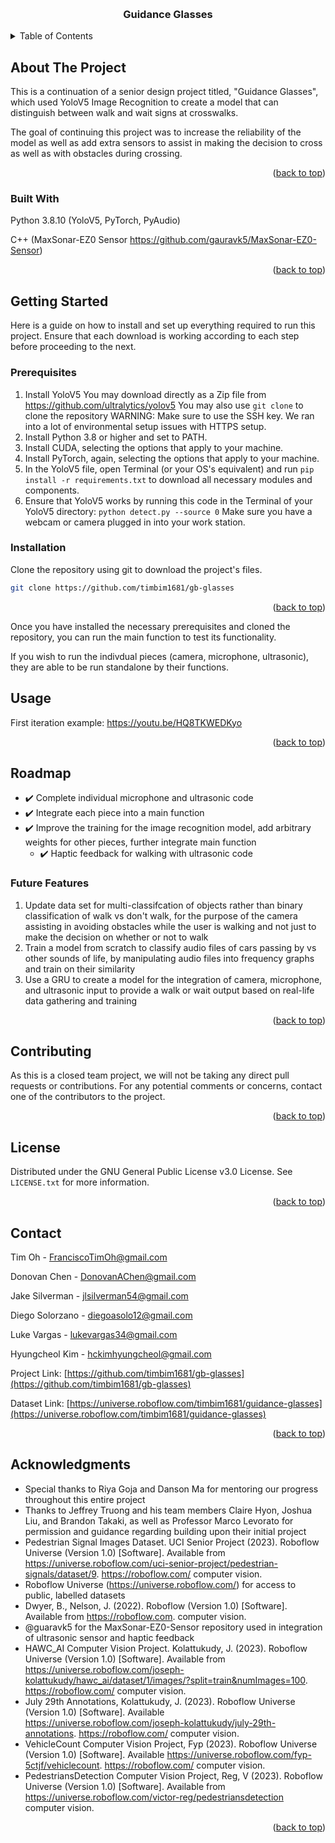 <!-- Improved compatibility of back to top link: See: https://github.com/othneildrew/Best-README-Template/pull/73 -->
<a name="readme-top"></a>
<!--
*** Thanks for checking out the Best-README-Template. If you have a suggestion
*** that would make this better, please fork the repo and create a pull request
*** or simply open an issue with the tag "enhancement".
*** Don't forget to give the project a star!
*** Thanks again! Now go create something AMAZING! :D
-->



<!-- PROJECT SHIELDS -->
<!--
*** I'm using markdown "reference style" links for readability.
*** Reference links are enclosed in brackets [ ] instead of parentheses ( ).
*** See the bottom of this document for the declaration of the reference variables
*** for contributors-url, forks-url, etc. This is an optional, concise syntax you may use.
*** https://www.markdownguide.org/basic-syntax/#reference-style-links
-->

<!-- PROJECT LOGO -->
<br />
<h3 align="center">Guidance Glasses</h3>

<!-- TABLE OF CONTENTS -->
<details>
  <summary>Table of Contents</summary>
  <ol>
    <li>
      <a href="#about-the-project">About The Project</a>
      <ul>
        <li><a href="#built-with">Built With</a></li>
      </ul>
    </li>
    <li>
      <a href="#getting-started">Getting Started</a>
      <ul>
        <li><a href="#prerequisites">Prerequisites</a></li>
        <li><a href="#installation">Installation</a></li>
      </ul>
    </li>
    <li><a href="#usage">Usage</a></li>
    <li><a href="#roadmap">Roadmap</a></li>
    <li><a href="#contributing">Contributing</a></li>
    <li><a href="#license">License</a></li>
    <li><a href="#contact">Contact</a></li>
    <li><a href="#acknowledgments">Acknowledgments</a></li>
  </ol>
</details>



<!-- ABOUT THE PROJECT -->
## About The Project

This is a continuation of a senior design project titled, "Guidance Glasses", which used YoloV5 Image Recognition to create a model that can distinguish between walk and wait signs at crosswalks. 

The goal of continuing this project was to increase the reliability of the model as well as add extra sensors to assist in making the decision to cross as well as with obstacles during crossing.

<p align="right">(<a href="#readme-top">back to top</a>)</p>



### Built With
Python 3.8.10 (YoloV5, PyTorch, PyAudio)

C++ (MaxSonar-EZ0 Sensor https://github.com/gauravk5/MaxSonar-EZ0-Sensor)

<p align="right">(<a href="#readme-top">back to top</a>)</p>


<!-- GETTING STARTED -->
## Getting Started

Here is a guide on how to install and set up everything required to run this project. Ensure that each download is working according to each step before proceeding to the next.

### Prerequisites

1. Install YoloV5
You may download directly as a Zip file from https://github.com/ultralytics/yolov5
You may also use `git clone` to clone the repository
  WARNING: Make sure to use the SSH key. We ran into a lot of environmental setup issues with HTTPS setup.
3. Install Python 3.8 or higher and set to PATH.
4. Install CUDA, selecting the options that apply to your machine.
5. Install PyTorch, again, selecting the options that apply to your machine.
6. In the YoloV5 file, open Terminal (or your OS's equivalent) and run `pip install -r requirements.txt` to download all necessary modules and components. 
7. Ensure that YoloV5 works by running this code in the Terminal of your YoloV5 directory: `python detect.py --source 0`
Make sure you have a webcam or camera plugged in into your work station.

### Installation

Clone the repository using git to download the project's files.
   ```sh
   git clone https://github.com/timbim1681/gb-glasses
   ```

<p align="right">(<a href="#readme-top">back to top</a>)</p>

Once you have installed the necessary prerequisites and cloned the repository, you can run the main function to test its functionality.

If you wish to run the indivdual pieces (camera, microphone, ultrasonic), they are able to be run standalone by their functions.

<!-- USAGE EXAMPLES -->
## Usage

First iteration example: https://youtu.be/HQ8TKWEDKyo

<p align="right">(<a href="#readme-top">back to top</a>)</p>



<!-- ROADMAP -->
## Roadmap

- ✔️ Complete individual microphone and ultrasonic code
- ✔️ Integrate each piece into a main function
- ✔️ Improve the training for the image recognition model, add arbitrary weights for other pieces, further integrate main function
    - ✔️ Haptic feedback for walking with ultrasonic code

### Future Features
1. Update data set for multi-classifcation of objects rather than binary classification of walk vs don't walk, for the purpose of the camera assisting in avoiding obstacles while the user is walking and not just to make the decision on whether or not to walk
2. Train a model from scratch to classify audio files of cars passing by vs other sounds of life, by manipulating audio files into frequency graphs and train on their similarity 
3. Use a GRU to create a model for the integration of camera, microphone, and ultrasonic input to provide a walk or wait output based on real-life data gathering and training

<p align="right">(<a href="#readme-top">back to top</a>)</p>



<!-- CONTRIBUTING -->
## Contributing

As this is a closed team project, we will not be taking any direct pull requests or contributions. For any potential comments or concerns, contact one of the contributors to the project.

<p align="right">(<a href="#readme-top">back to top</a>)</p>



<!-- LICENSE -->
## License

Distributed under the GNU General Public License v3.0 License. See `LICENSE.txt` for more information.

<p align="right">(<a href="#readme-top">back to top</a>)</p>



<!-- CONTACT -->
## Contact

Tim Oh - FranciscoTimOh@gmail.com

Donovan Chen - DonovanAChen@gmail.com

Jake Silverman - jlsilverman54@gmail.com

Diego Solorzano - diegoasolo12@gmail.com

Luke Vargas - lukevargas34@gmail.com

Hyungcheol Kim - hckimhyungcheol@gmail.com

Project Link: [https://github.com/timbim1681/gb-glasses](https://github.com/timbim1681/gb-glasses)

Dataset Link: [https://universe.roboflow.com/timbim1681/guidance-glasses](https://universe.roboflow.com/timbim1681/guidance-glasses)

<p align="right">(<a href="#readme-top">back to top</a>)</p>



<!-- ACKNOWLEDGMENTS -->
## Acknowledgments

* Special thanks to Riya Goja and Danson Ma for mentoring our progress throughout this entire project
* Thanks to Jeffrey Truong and his team members Claire Hyon, Joshua Liu, and Brandon Takaki, as well as Professor Marco Levorato for permission and guidance regarding building upon their initial project
* Pedestrian Signal Images Dataset. UCI Senior Project (2023). Roboflow Universe (Version 1.0) [Software]. Available from https://universe.roboflow.com/uci-senior-project/pedestrian-signals/dataset/9. https://roboflow.com/ computer vision.
* Roboflow Universe (https://universe.roboflow.com/) for access to public, labelled datasets
* Dwyer, B., Nelson, J. (2022). Roboflow (Version 1.0) [Software]. Available from https://roboflow.com. computer vision.
* @guaravk5 for the MaxSonar-EZ0-Sensor repository used in integration of ultrasonic sensor and haptic feedback
* HAWC_AI Computer Vision Project. Kolattukudy, J. (2023). Roboflow Universe (Version 1.0) [Software]. Available from https://universe.roboflow.com/joseph-kolattukudy/hawc_ai/dataset/1/images/?split=train&numImages=100. https://roboflow.com/ computer vision.
* July 29th Annotations, Kolattukudy, J. (2023). Roboflow Universe (Version 1.0) [Software]. Available https://universe.roboflow.com/joseph-kolattukudy/july-29th-annotations. https://roboflow.com/ computer vision.
* VehicleCount Computer Vision Project, Fyp (2023). Roboflow Universe (Version 1.0) [Software]. Available https://universe.roboflow.com/fyp-5ctjf/vehiclecount. https://roboflow.com/ computer vision.
* PedestriansDetection Computer Vision Project, Reg, V (2023). Roboflow Universe (Version 1.0) [Software]. Available from https://universe.roboflow.com/victor-reg/pedestriansdetection computer vision.

<p align="right">(<a href="#readme-top">back to top</a>)</p>



<!-- MARKDOWN LINKS & IMAGES -->
<!-- https://www.markdownguide.org/basic-syntax/#reference-style-links -->
[contributors-shield]: https://img.shields.io/github/contributors/github_username/repo_name.svg?style=for-the-badge
[contributors-url]: https://github.com/github_username/repo_name/graphs/contributors
[forks-shield]: https://img.shields.io/github/forks/github_username/repo_name.svg?style=for-the-badge
[forks-url]: https://github.com/github_username/repo_name/network/members
[stars-shield]: https://img.shields.io/github/stars/github_username/repo_name.svg?style=for-the-badge
[stars-url]: https://github.com/github_username/repo_name/stargazers
[issues-shield]: https://img.shields.io/github/issues/github_username/repo_name.svg?style=for-the-badge
[issues-url]: https://github.com/github_username/repo_name/issues
[license-shield]: https://img.shields.io/github/license/github_username/repo_name.svg?style=for-the-badge
[license-url]: https://github.com/github_username/repo_name/blob/master/LICENSE.txt
[linkedin-shield]: https://img.shields.io/badge/-LinkedIn-black.svg?style=for-the-badge&logo=linkedin&colorB=555
[linkedin-url]: https://linkedin.com/in/linkedin_username
[product-screenshot]: images/screenshot.png
[Next.js]: https://img.shields.io/badge/next.js-000000?style=for-the-badge&logo=nextdotjs&logoColor=white
[Next-url]: https://nextjs.org/
[React.js]: https://img.shields.io/badge/React-20232A?style=for-the-badge&logo=react&logoColor=61DAFB
[React-url]: https://reactjs.org/
[Vue.js]: https://img.shields.io/badge/Vue.js-35495E?style=for-the-badge&logo=vuedotjs&logoColor=4FC08D
[Vue-url]: https://vuejs.org/
[Angular.io]: https://img.shields.io/badge/Angular-DD0031?style=for-the-badge&logo=angular&logoColor=white
[Angular-url]: https://angular.io/
[Svelte.dev]: https://img.shields.io/badge/Svelte-4A4A55?style=for-the-badge&logo=svelte&logoColor=FF3E00
[Svelte-url]: https://svelte.dev/
[Laravel.com]: https://img.shields.io/badge/Laravel-FF2D20?style=for-the-badge&logo=laravel&logoColor=white
[Laravel-url]: https://laravel.com
[Bootstrap.com]: https://img.shields.io/badge/Bootstrap-563D7C?style=for-the-badge&logo=bootstrap&logoColor=white
[Bootstrap-url]: https://getbootstrap.com
[JQuery.com]: https://img.shields.io/badge/jQuery-0769AD?style=for-the-badge&logo=jquery&logoColor=white
[JQuery-url]: https://jquery.com 
